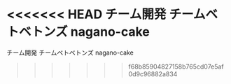 <<<<<<< HEAD
チーム開発 チームベトベトンズ nagano-cake
=======
チーム開発 チームベトベトンズ nagano-cake
>>>>>>> f68b85904827158b765cd07e5af0d9c96882a834

